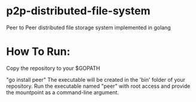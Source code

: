# p2p-distributed-file-system
Peer to Peer distributed file storage system implemented in golang

# How To Run:
Copy the repository to your $GOPATH

"go install peer"
The executable will be created in the 'bin' folder of your repository. Run the executable named "peer" with root access and provide the mountpoint as a command-line argument. 
